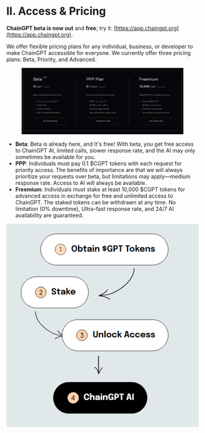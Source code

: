 # II. Access & Pricing

**ChainGPT beta is now out** and **free**; try it: [https://app.chaingpt.org](https://app.chaingpt.org).

We offer flexible pricing plans for any individual, business, or developer to make ChainGPT accessible for everyone. We currently offer three pricing plans: Beta, Priority, and Advanced.

<figure><img src="../../.gitbook/assets/Screenshot 2023-05-18 at 17.12.40.png" alt=""><figcaption></figcaption></figure>

* **Beta**: Beta is already here, and It's free! With beta, you get free access to ChainGPT AI, limited calls, slower response rate, and the AI may only sometimes be available for you.
* **PPP**: Individuals must pay 0.1 $CGPT tokens with each request for priority access. The benefits of importance are that we will always prioritize your requests over beta, but limitations may apply—medium response rate. Access to AI will always be available.
* **Freemium**: Individuals must stake at least 10,000 $CGPT tokens for advanced access in exchange for free and unlimited access to ChainGPT. The staked tokens can be withdrawn at any time. No limitation (0% downtime), Ultra-fast response rate, and 24/7 AI availability are guaranteed.

![](<../../.gitbook/assets/image (1) (1).png>)

